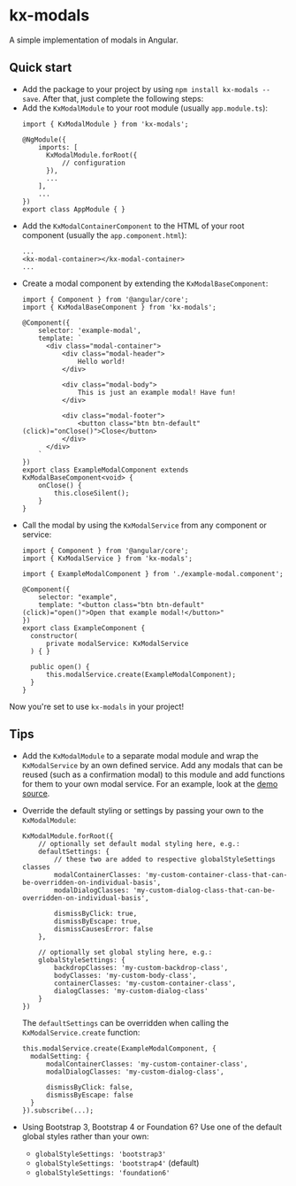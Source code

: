 # kx-modals
A simple implementation of modals in Angular.

## Quick start
* Add the package to your project by using ``npm install kx-modals --save``. After that, just complete the following steps:
* Add the ``KxModalModule`` to your root module (usually ``app.module.ts``):
  ```
  import { KxModalModule } from 'kx-modals';

  @NgModule({
      imports: [
        KxModalModule.forRoot({
            // configuration
        }),
        ...
      ],
      ...
  })
  export class AppModule { }
  ```
* Add the ``KxModalContainerComponent`` to the HTML of your root component (usually the ``app.component.html``):
  ```
  ...
  <kx-modal-container></kx-modal-container>
  ...
  ```
* Create a modal component by extending the ``KxModalBaseComponent``:
  ```
  import { Component } from '@angular/core';
  import { KxModalBaseComponent } from 'kx-modals';

  @Component({
      selector: 'example-modal',
      template: `
        <div class="modal-container">
            <div class="modal-header">
                Hello world!
            </div>

            <div class="modal-body">
                This is just an example modal! Have fun!
            </div>

            <div class="modal-footer">
                <button class="btn btn-default" (click)="onClose()">Close</button>
            </div>
        </div>
      `
  })
  export class ExampleModalComponent extends KxModalBaseComponent<void> {
      onClose() {
          this.closeSilent();
      }
  }
  ```
* Call the modal by using the ``KxModalService`` from any component or service:
  ```
  import { Component } from '@angular/core';
  import { KxModalService } from 'kx-modals';

  import { ExampleModalComponent } from './example-modal.component';

  @Component({
      selector: "example",
      template: "<button class="btn btn-default" (click)="open()">Open that example modal!</button>"
  })
  export class ExampleComponent {
    constructor(
        private modalService: KxModalService
    ) { }

    public open() {
        this.modalService.create(ExampleModalComponent);
    }
  }
  ```

Now you're set to use ``kx-modals`` in your project!

## Tips
* Add the ``KxModalModule`` to a separate modal module and wrap the ``KxModalService`` by an own defined service. Add any modals that can be reused (such as a confirmation modal) to this module and add functions for them to your own modal service. For an example, look at the [demo source](https://github.com/sjuulwijnia/kx-modals/tree/master/demo/src/modals).
* Override the default styling or settings by passing your own to the ``KxModalModule``:
  ```
  KxModalModule.forRoot({
      // optionally set default modal styling here, e.g.:
      defaultSettings: {
          // these two are added to respective globalStyleSettings classes
          modalContainerClasses: 'my-custom-container-class-that-can-be-overridden-on-individual-basis',
          modalDialogClasses: 'my-custom-dialog-class-that-can-be-overridden-on-individual-basis',

          dismissByClick: true,
          dismissByEscape: true,
          dismissCausesError: false
      },
      
      // optionally set global styling here, e.g.:
      globalStyleSettings: {
          backdropClasses: 'my-custom-backdrop-class',
          bodyClasses: 'my-custom-body-class',
          containerClasses: 'my-custom-container-class',
          dialogClasses: 'my-custom-dialog-class'
      }
  })
  ```

  The ``defaultSettings`` can be overridden when calling the ``KxModalService.create`` function:
  ```
  this.modalService.create(ExampleModalComponent, {
    modalSetting: {
        modalContainerClasses: 'my-custom-container-class',
        modalDialogClasses: 'my-custom-dialog-class',

        dismissByClick: false,
        dismissByEscape: false
    }
  }).subscribe(...);
  ```
* Using Bootstrap 3, Bootstrap 4 or Foundation 6? Use one of the default global styles rather than your own:
  * ``globalStyleSettings: 'bootstrap3'``
  * ``globalStyleSettings: 'bootstrap4'`` (default)
  * ``globalStyleSettings: 'foundation6'``
